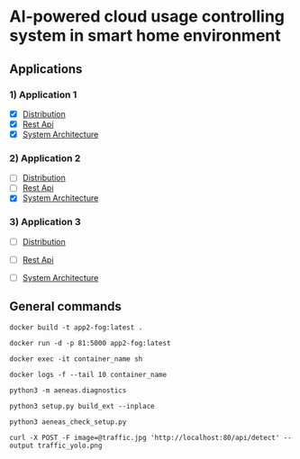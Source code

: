 # AI-powered cloud usage controlling system in smart home environment

## Applications

### 1) Application 1
- [x] [Distribution](/app1/app1_distribution/)
- [x] [Rest Api](/app1/app1_rest_api/)
- [x] [System Architecture](/app1/app1.png)

### 2) Application 2
- [ ] [Distribution](/app2/app2_distribution/)
- [ ] [Rest Api](/app2/app2_rest_api/)
- [x] [System Architecture](/app2/app2.png)

### 3) Application 3
- [ ] [Distribution](/app3/app3_distribution/)
- [ ] [Rest Api](/app3/app3_rest_api/)
- [ ] [System Architecture](/app3/app3.png)



## General commands
	docker build -t app2-fog:latest . 
	
	docker run -d -p 81:5000 app2-fog:latest

	docker exec -it container_name sh

	docker logs -f --tail 10 container_name

	python3 -m aeneas.diagnostics

	python3 setup.py build_ext --inplace

	python3 aeneas_check_setup.py

	curl -X POST -F image=@traffic.jpg 'http://localhost:80/api/detect' --output traffic_yolo.png
